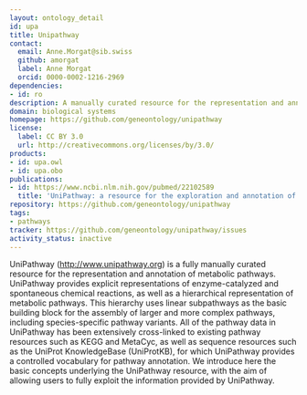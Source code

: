 ```yaml
---
layout: ontology_detail
id: upa
title: Unipathway
contact:
  email: Anne.Morgat@sib.swiss
  github: amorgat
  label: Anne Morgat
  orcid: 0000-0002-1216-2969
dependencies:
- id: ro
description: A manually curated resource for the representation and annotation of metabolic pathways
domain: biological systems
homepage: https://github.com/geneontology/unipathway
license:
  label: CC BY 3.0
  url: http://creativecommons.org/licenses/by/3.0/
products:
- id: upa.owl
- id: upa.obo
publications:
- id: https://www.ncbi.nlm.nih.gov/pubmed/22102589
  title: 'UniPathway: a resource for the exploration and annotation of metabolic pathways'
repository: https://github.com/geneontology/unipathway
tags:
- pathways
tracker: https://github.com/geneontology/unipathway/issues
activity_status: inactive
---
```


UniPathway (http://www.unipathway.org) is a fully manually curated resource for the representation and annotation of metabolic pathways. UniPathway provides explicit representations of enzyme-catalyzed and spontaneous chemical reactions, as well as a hierarchical representation of metabolic pathways. This hierarchy uses linear subpathways as the basic building block for the assembly of larger and more complex pathways, including species-specific pathway variants. All of the pathway data in UniPathway has been extensively cross-linked to existing pathway resources such as KEGG and MetaCyc, as well as sequence resources such as the UniProt KnowledgeBase (UniProtKB), for which UniPathway provides a controlled vocabulary for pathway annotation. We introduce here the basic concepts underlying the UniPathway resource, with the aim of allowing users to fully exploit the information provided by UniPathway.
